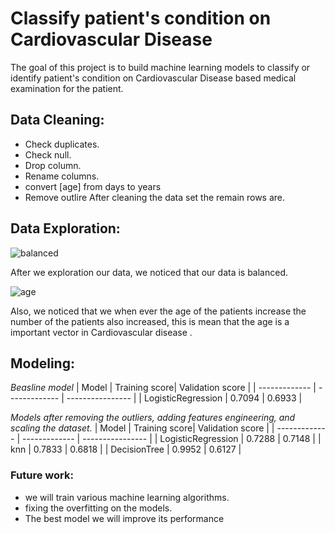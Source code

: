 # Classify patient's condition on Cardiovascular Disease
The goal of this project is to build machine learning models to classify or identify patient's condition on Cardiovascular Disease based medical examination for the patient.

## Data Cleaning:

- Check duplicates.
- Check null.
- Drop column.
- Rename columns.
- convert [age] from days to years
- Remove outlire
After cleaning the data set the remain rows are.

## Data Exploration:

![balanced](https://user-images.githubusercontent.com/93076337/146259064-6a614b5a-d643-470f-90f2-f48b568f8f1e.png)

After we exploration our data, we noticed that our data is balanced.


![age](https://user-images.githubusercontent.com/93076337/146259594-9d3737ce-618a-4522-b6dc-a84613046f8b.png)

Also, we noticed that we when ever the age of the patients increase the number of the patients also increased, this is mean that the age is a important vector in Cardiovascular disease . 


## Modeling:

*Beasline model*
|    Model      | Training score| Validation score |
| ------------- | ------------- | ---------------- |
| LogisticRegression | 0.7094   | 0.6933           |
 
*Models after removing the outliers, adding features engineering, and scaling the dataset.*
|    Model      | Training score| Validation score |
| ------------- | ------------- | ---------------- |
| LogisticRegression | 0.7288   | 0.7148           |
| knn                | 0.7833   | 0.6818           |
| DecisionTree       | 0.9952   | 0.6127           |


### Future work:

- we will train various machine learning algorithms.
- fixing the overfitting on the models.
- The best model we will improve its performance
